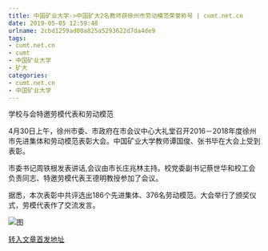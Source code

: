 ```yaml
---
title: 中国矿业大学->中国矿大2名教师获徐州市劳动模范荣誉称号 | cumt.net.cn
date: 2019-05-05 12:59:48
urlname: 2cbd1259ad00a825a5293622d7da4de9
tags: 
- cumt.net.cn
- cumt
- 中国矿业大学
- 矿大
categories:
- cumt.net.cn
- 中国矿业大学
---
```


学校与会特邀劳模代表和劳动模范

4月30日上午，徐州市委、市政府在市会议中心大礼堂召开2016－2018年度徐州市先进集体和劳动模范表彰大会。中国矿业大学教师谭国俊、张书毕在大会上受到表彰。

市委书记周铁根发表讲话,会议由市长庄兆林主持。校党委副书记蔡世华和校工会负责同志、特邀劳模代表王德明教授参加了会议。

据悉，本次表彰中共评选出186个先进集体、376名劳动模范。大会举行了颁奖仪式，劳模代表作了交流发言。

![图](http://xwzx.cumt.edu.cn/_upload/article/images/70/dd/3299ba6d43f58183a789b7d23250/5dc941c0-57e8-474d-9167-21f5d19917e0.jpg)

[转入文章首发地址](http://xwzx.cumt.edu.cn/fa/8a/c513a522890/page.htm)
